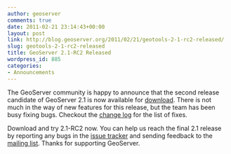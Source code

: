 ```yaml
---
author: geoserver
comments: true
date: 2011-02-21 23:14:43+00:00
layout: post
link: http://blog.geoserver.org/2011/02/21/geotools-2-1-rc2-released/
slug: geotools-2-1-rc2-released
title: GeoServer 2.1-RC2 Released
wordpress_id: 885
categories:
- Announcements
---
```


The GeoServer community is happy to announce that the second release candidate of GeoServer 2.1 is now available for [download](http://geoserver.org/display/GEOS/GeoServer+2.1-RC2). There is not much in the way of new features for this release, but the team has been busy fixing bugs. Checkout the [change log](http://jira.codehaus.org/browse/GEOS/fixforversion/17077) for the list of fixes.

Download and try 2.1-RC2 now. You can help us reach the final 2.1 release by reporting any bugs in the [issue tracker](http://jira.codehaus.org/browse/GEOS) and sending feedback to the [mailing list](https://lists.sourceforge.net/lists/listinfo/geoserver-users). Thanks for supporting GeoServer.
